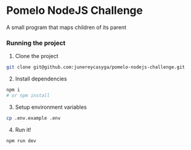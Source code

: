 # Pomelo NodeJS Challenge

A small program that maps children of its parent

### Running the project

1. Clone the project

```sh
git clone git@github.com:junereycasyga/pomelo-nodejs-challenge.git
```

2. Install dependencies

```sh
npm i
# or npm install
```

3. Setup environment variables

```sh
cp .env.example .env
```

4. Run it!

```sh
npm run dev
```
